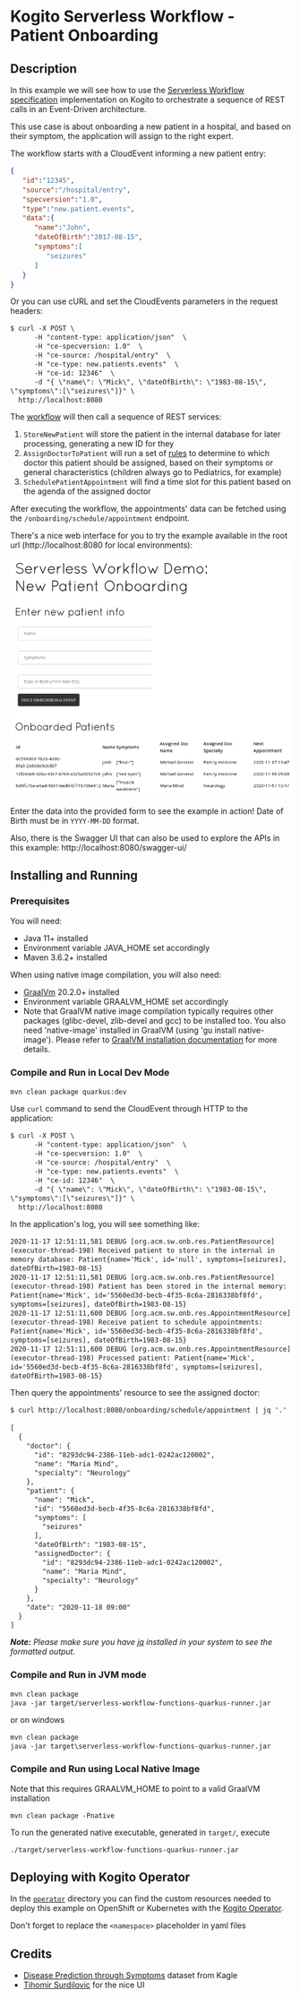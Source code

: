# Kogito Serverless Workflow - Patient Onboarding

## Description

In this example we will see how to use the [Serverless Workflow specification](https://github.com/serverlessworkflow/specification)
implementation on Kogito to orchestrate a sequence of REST calls in an Event-Driven architecture.

This use case is about onboarding a new patient in a hospital, and based on their symptom, the 
application will assign to the right expert. 

The workflow starts with a CloudEvent informing a new patient entry:

```json
{
   "id":"12345",
   "source":"/hospital/entry",
   "specversion":"1.0",
   "type":"new.patient.events",
   "data":{
      "name":"John",
      "dateOfBirth":"2017-08-15",
      "symptoms":[
         "seizures"
      ]
   }
}
```

Or you can use cURL and set the CloudEvents parameters in the request headers:

```shell script
$ curl -X POST \
      -H "content-type: application/json"  \
      -H "ce-specversion: 1.0"  \
      -H "ce-source: /hospital/entry"  \
      -H "ce-type: new.patients.events"  \
      -H "ce-id: 12346"  \
      -d "{ \"name\": \"Mick\", \"dateOfBirth\": \"1983-08-15\", \"symptoms\":[\"seizures\"]}" \
  http://localhost:8080
```

The [workflow](src/main/resources/onbording.sw.json) will then call a sequence of REST services:

1. `StoreNewPatient` will store the patient in the internal database for later processing, generating a new ID for they
2. `AssignDoctorToPatient` will run a set of [rules](https://docs.jboss.org/kogito/release/latest/html_single/#con-drl-rule-units_drl-rules) 
to determine to which doctor this patient should be assigned, based on their symptoms or general characteristics (children always go to Pediatrics, for example)
3. `SchedulePatientAppointment` will find a time slot for this patient based on the agenda of the assigned doctor

After executing the workflow, the appointments' data can be fetched using the `/onboarding/schedule/appointment` endpoint.

There's a nice web interface for you to try the example available in the root url (http://localhost:8080 for local environments):

![](imgs/web_ui.png)

Enter the data into the provided form to see the example in action! Date of Birth must be in `YYYY-MM-DD` format.

Also, there is the Swagger UI that can also be used to explore the APIs in this example: http://localhost:8080/swagger-ui/

## Installing and Running

### Prerequisites
 
You will need:
  - Java 11+ installed
  - Environment variable JAVA_HOME set accordingly
  - Maven 3.6.2+ installed

When using native image compilation, you will also need: 
  - [GraalVm](https://www.graalvm.org/downloads/) 20.2.0+ installed
  - Environment variable GRAALVM_HOME set accordingly
  - Note that GraalVM native image compilation typically requires other packages (glibc-devel, zlib-devel and gcc) to be installed too.  You also need 'native-image' installed in GraalVM (using 'gu install native-image'). Please refer to [GraalVM installation documentation](https://www.graalvm.org/docs/reference-manual/aot-compilation/#prerequisites) for more details.

### Compile and Run in Local Dev Mode

```text
mvn clean package quarkus:dev    
```

Use `curl` command to send the CloudEvent through HTTP to the application:

```shell script
$ curl -X POST \
      -H "content-type: application/json"  \
      -H "ce-specversion: 1.0"  \
      -H "ce-source: /hospital/entry"  \
      -H "ce-type: new.patients.events"  \
      -H "ce-id: 12346"  \
      -d "{ \"name\": \"Mick\", \"dateOfBirth\": \"1983-08-15\", \"symptoms\":[\"seizures\"]}" \
  http://localhost:8080
```

In the application's log, you will see something like:

```log
2020-11-17 12:51:11,581 DEBUG [org.acm.sw.onb.res.PatientResource] (executor-thread-198) Received patient to store in the internal in memory database: Patient{name='Mick', id='null', symptoms=[seizures], dateOfBirth=1983-08-15}
2020-11-17 12:51:11,581 DEBUG [org.acm.sw.onb.res.PatientResource] (executor-thread-198) Patient has been stored in the internal memory: Patient{name='Mick', id='5560ed3d-becb-4f35-8c6a-2816338bf8fd', symptoms=[seizures], dateOfBirth=1983-08-15}
2020-11-17 12:51:11,600 DEBUG [org.acm.sw.onb.res.AppointmentResource] (executor-thread-198) Receive patient to schedule appointments: Patient{name='Mick', id='5560ed3d-becb-4f35-8c6a-2816338bf8fd', symptoms=[seizures], dateOfBirth=1983-08-15}
2020-11-17 12:51:11,600 DEBUG [org.acm.sw.onb.res.AppointmentResource] (executor-thread-198) Processed patient: Patient{name='Mick', id='5560ed3d-becb-4f35-8c6a-2816338bf8fd', symptoms=[seizures], dateOfBirth=1983-08-15}
```

Then query the appointments' resource to see the assigned doctor:

```shell script
$ curl http://localhost:8080/onboarding/schedule/appointment | jq '.'

[
  {
    "doctor": {
      "id": "8293dc94-2386-11eb-adc1-0242ac120002",
      "name": "Maria Mind",
      "specialty": "Neurology"
    },
    "patient": {
      "name": "Mick",
      "id": "5560ed3d-becb-4f35-8c6a-2816338bf8fd",
      "symptoms": [
        "seizures"
      ],
      "dateOfBirth": "1983-08-15",
      "assignedDoctor": {
        "id": "8293dc94-2386-11eb-adc1-0242ac120002",
        "name": "Maria Mind",
        "specialty": "Neurology"
      }
    },
    "date": "2020-11-18 09:00"
  }
]
```

_**Note:** Please make sure you have [jq](https://stedolan.github.io/jq/download/) installed in your system to see the formatted output._

### Compile and Run in JVM mode

```text
mvn clean package 
java -jar target/serverless-workflow-functions-quarkus-runner.jar   
```

or on windows

```text
mvn clean package
java -jar target\serverless-workflow-functions-quarkus-runner.jar
```

### Compile and Run using Local Native Image
Note that this requires GRAALVM_HOME to point to a valid GraalVM installation

```text
mvn clean package -Pnative
```
  
To run the generated native executable, generated in `target/`, execute

```text
./target/serverless-workflow-functions-quarkus-runner.jar
```

## Deploying with Kogito Operator

In the [`operator`](operator) directory you can find the custom resources needed to deploy this example on OpenShift or Kubernetes with the [Kogito Operator](https://docs.jboss.org/kogito/release/latest/html_single/#chap_kogito-deploying-on-openshift).

Don't forget to replace the `<namespace>` placeholder in yaml files

## Credits

- [Disease Prediction through Symptoms](https://www.kaggle.com/usamag123/disease-prediction-through-symptoms) dataset from Kagle
- [Tihomir Surdilovic](https://twitter.com/tsurdilo) for the nice UI
